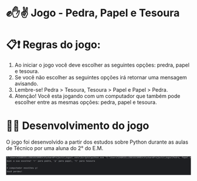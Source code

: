 # ✊✋✌️ Jogo - Pedra, Papel e Tesoura

# 📋❗ Regras do jogo:
1. Ao iniciar o jogo você deve escolher as seguintes opções: predra, papel e tesoura.
2. Se você não escolher as seguintes opções irá retornar uma mensagem avisando.
3. Lembre-se! Pedra > Tesoura, Tesoura > Papel e Papel > Pedra. 
4. Atenção! Você esta jogando com um computador que também pode escolher entre as mesmas opções: pedra, papel e tesoura.

# 👩‍💻 Desenvolvimento do jogo
O jogo foi desenvolvido a partir dos estudos sobre Python durante as aulas de Técnico por uma aluna do 2° do E.M.

<img src="jogo_resultado.png" width="1000px" higth="1000px">
